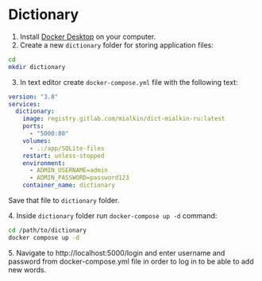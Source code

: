 # Dictionary

1. Install [Docker Desktop](https://docs.docker.com/get-docker/) on your computer.
2. Create a new `dictionary` folder for storing application files:

```bash
cd
mkdir dictionary
```

3. In text editor create `docker-compose.yml` file with the following text:

```yaml
version: "3.8"
services:
  dictionary:
    image: registry.gitlab.com/mialkin/dict-mialkin-ru:latest
    ports:
      - "5000:80"
    volumes:
      - .:/app/SQLite-files
    restart: unless-stopped
    environment:
      - ADMIN_USERNAME=admin
      - ADMIN_PASSWORD=password123
    container_name: dictionary
```

Save that file to `dictionary` folder.

4\. Inside `dictionary` folder run `docker-compose up -d` command:

```bash
cd /path/to/dictionary
docker compose up -d
```
5\. Navigate to http://localhost:5000/login and enter username and password from docker-compose.yml file in order to log in to be able to add new words.
